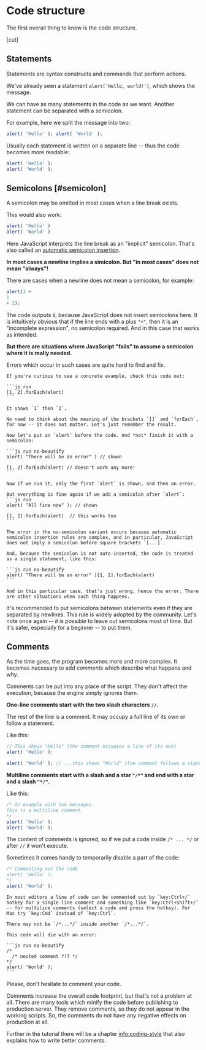 # Code structure

The first overall thing to know is the code structure.

[cut]

## Statements

Statements are syntax constructs and commands that perform actions.

We've already seen a statement `alert('Hello, world!')`, which shows the message.

We can have as many statements in the code as we want. Another statement can be separated with a semicolon.

For example, here we split the message into two:

```js run no-beautify
alert( 'Hello' ); alert( 'World' );
```

Usually each statement is written on a separate line -- thus the code becomes more readable:

```js run no-beautify
alert( 'Hello' );
alert( 'World' );
```

## Semicolons [#semicolon]

A semicolon may be omitted in most cases when a line break exists.

This would also work:

```js run no-beautify
alert( 'Hello' )
alert( 'World' )
```

Here JavaScript interprets the line break as an "implicit" semicolon. That's also called an [automatic semicolon insertion](https://tc39.github.io/ecma262/#sec-automatic-semicolon-insertion).

**In most cases a newline implies a simicolon. But "in most cases" does not mean "always"!**

There are cases when a newline does not mean a semicolon, for example:

```js run no-beautify
alert(3 +
1
+ 2);
```

The code outputs `6`, because JavaScript does not insert semicolons here. It is intuitively obvious that if the line ends with a plus `"+"`, then it is an "incomplete expression", no semicolon required. And in this case that works as intended.

**But there are situations where JavaScript "fails" to assume a semicolon where it is really needed.**

Errors which occur in such cases are quite hard to find and fix.

````smart header="An example of the error"
If you're curious to see a concrete example, check this code out:

```js run
[1, 2].forEach(alert)
```

It shows `1` then `2`.

No need to think about the meaning of the brackets `[]` and `forEach`, for now -- it does not matter. Let's just remember the result.

Now let's put an `alert` before the code. And *not* finish it with a semicolon:

```js run no-beautify
alert( "There will be an error" ) // shown

[1, 2].forEach(alert) // doesn't work any more!
```

Now if we run it, only the first `alert` is shown, and then an error.

But everything is fine again if we add a semicolon after `alert`:
```js run
alert( "All fine now" ); // shown

[1, 2].forEach(alert)  // this works too
```

The error in the no-semicolon variant occurs because automatic semicolon insertion rules are complex, and in particular, JavaScript does not imply a semicolon before square brackets `[...]`.

And, because the semicolon is not auto-inserted, the code is treated as a single statement, like this:

```js run no-beautify
alert( "There will be an error" )[1, 2].forEach(alert)
```

And in this particular case, that's just wrong, hence the error. There are other situations when such thing happens.
````

It's recommended to put semicolons between statements even if they are separated by newlines. This rule is widely adopted by the community. Let's note once again -- *it is possible* to leave out semicolons most of time. But it's safer, especially for a beginner -- to put them.

## Comments

As the time goes, the program becomes more and more complex. It becomes necessary to add *comments* which describe what happens and why.

Comments can be put into any place of the script. They don't affect the execution, because the engine simply ignores them.

**One-line comments start with the two slash characters `//`.**

The rest of the line is a comment. It may occupy a full line of its own or follow a statement.

Like this:
```js run
// This shows "Hello" (the comment occupies a line of its own)
alert( 'Hello' );

alert( 'World' ); // ...this shows "World" (the comment follows a statement)
```

**Multiline comments start with a slash and a star <code>"/&#42;"</code> and end with a star and a slash <code>"&#42;/"</code>.**

Like this:

```js run
/* An example with two messages.
This is a multiline comment.
*/
alert( 'Hello' );
alert( 'World' );
```

The content of comments is ignored, so if we put a code inside <code>/&#42; ... &#42;/</code> or after `//` it won't execute.

Sometimes it comes handy to temporarily disable a part of the code:

```js run
/* Commenting out the code
alert( 'Hello' );
*/
alert( 'World' );
```

```smart header="Use hotkeys!"
In most editors a line of code can be commented out by `key:Ctrl+/` hotkey for a single-line comment and something like `key:Ctrl+Shift+/` -- for multiline comments (select a code and press the hotkey). For Mac try `key:Cmd` instead of `key:Ctrl`.
```

````warn header="Nested comments are not supported!"
There may not be `/*...*/` inside another `/*...*/`.

This code will die with an error:

```js run no-beautify
/*
  /* nested comment ?!? */
*/
alert( 'World' );
```
````

Please, don't hesitate to comment your code.

Comments increase the overall code footprint, but that's not a problem at all. There are many tools which minify the code before publishing to production server. They remove comments, so they do not appear in the working scripts. So, the comments do not have any negative effects on production at all.

Further in the tutorial there will be a chapter <info:coding-style> that also explains how to write better comments.
